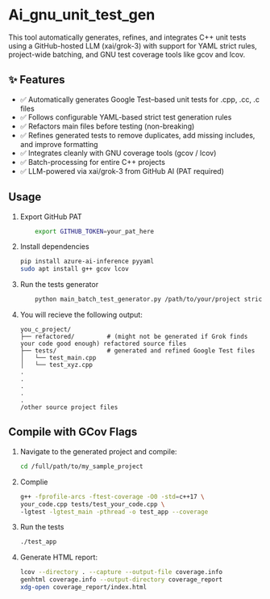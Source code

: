 # Ai_gnu_unit_test_gen
This tool automatically generates, refines, and integrates C++ unit tests using a GitHub-hosted LLM (xai/grok-3) with support for YAML strict rules, project-wide batching, and GNU test coverage tools like gcov and lcov.

## ✨ Features
- ✅ Automatically generates Google Test–based unit tests for .cpp, .cc, .c files
- ✅ Follows configurable YAML-based strict test generation rules
- ✅ Refactors main files before testing (non-breaking)
- ✅ Refines generated tests to remove duplicates, add missing includes, and improve formatting
- ✅ Integrates cleanly with GNU coverage tools (gcov / lcov)
- ✅ Batch-processing for entire C++ projects
- ✅ LLM-powered via xai/grok-3 from GitHub AI (PAT required)

## Usage

1. Export GitHub PAT

    ```bash
        export GITHUB_TOKEN=your_pat_here
    ```

2. Install dependencies

    ```bash
    pip install azure-ai-inference pyyaml
    sudo apt install g++ gcov lcov
    ```

3. Run the tests generator

    ```bash
        python main_batch_test_generator.py /path/to/your/project strict_test_rules.yaml
    ```

4. You will recieve the following output:
    ```
    you_c_project/
    ├── refactored/         # (might not be generated if Grok finds your code good enough) refactored source files
    ├── tests/              # generated and refined Google Test files
    │   └── test_main.cpp
    │   └── test_xyz.cpp
    .
    .
    .
    .
    .
    /other source project files
    ```

## Compile with GCov Flags

1. Navigate to the generated project and compile:

    ```bash
    cd /full/path/to/my_sample_project
    ```

2. Complie

    ```bash
    g++ -fprofile-arcs -ftest-coverage -O0 -std=c++17 \
    your_code.cpp tests/test_your_code.cpp \
    -lgtest -lgtest_main -pthread -o test_app --coverage
    ```

3. Run the tests

    ```bash
    ./test_app
    ```

4. Generate HTML report:

    ```bash
    lcov --directory . --capture --output-file coverage.info
    genhtml coverage.info --output-directory coverage_report
    xdg-open coverage_report/index.html
    ```